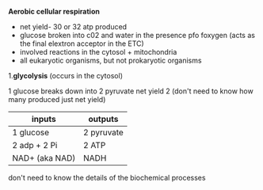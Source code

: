 **Aerobic cellular respiration**
- net yield- 30 or 32 atp produced
- glucose broken into c02 and water in the presence pfo foxygen (acts as the final elextron acceptor in the ETC)
- involved reactions in the cytosol + mitochondria
- all eukaryotic organisms, but not prokaryotic organisms

1.**glycolysis** (occurs in the cytosol)

1 glucose breaks down into 2 pyruvate
net yield 2 (don't need to know how many produced just net yield)

| inputs         | outputs    |
| -------------- | ---------- |
| 1 glucose      | 2 pyruvate |
| 2 adp + 2 Pi   | 2 ATP      |
| NAD+ (aka NAD) | NADH       |

don't need to know the details of the biochemical processes

